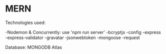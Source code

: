 # MERN

Technologies used:

-Nodemon & Concurrently: use 'npm run server'
-bcryptjs
-config
-express
-express-validator
-gravatar
-jsonwebtoken
-mongoose
-request

Database: MONGODB Atlas
